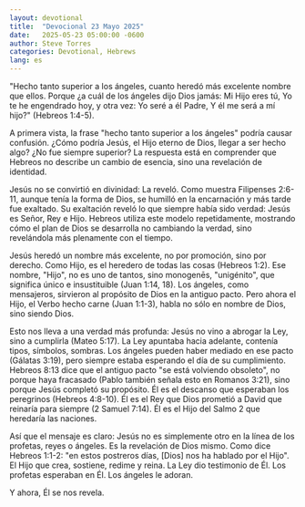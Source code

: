 ```yaml
---
layout: devotional
title:  "Devocional 23 Mayo 2025"
date:   2025-05-23 05:00:00 -0600
author: Steve Torres
categories: Devotional, Hebrews
lang: es
---
```


<div class="scripture">
  "Hecho tanto superior a los ángeles, cuanto heredó más excelente nombre que ellos. Porque ¿a cuál de los ángeles dijo Dios jamás: Mi Hijo eres tú, Yo te he engendrado hoy, y otra vez: Yo seré a él Padre, Y él me será a mí hijo?" (Hebreos 1:4-5).
</div>

A primera vista, la frase "hecho tanto superior a los ángeles" podría causar confusión. ¿Cómo podría Jesús, el Hijo eterno de Dios, llegar a ser hecho algo? ¿No fue siempre superior? La respuesta está en comprender que Hebreos no describe un cambio de esencia, sino una revelación de identidad.

Jesús no se convirtió en divinidad: La reveló. Como muestra Filipenses 2:6-11, aunque tenía la forma de Dios, se humilló en la encarnación y más tarde fue exaltado. Su exaltación reveló lo que siempre había sido verdad: Jesús es Señor, Rey e Hijo. Hebreos utiliza este modelo repetidamente, mostrando cómo el plan de Dios se desarrolla no cambiando la verdad, sino revelándola más plenamente con el tiempo.

Jesús heredó un nombre más excelente, no por promoción, sino por derecho. Como Hijo, es el heredero de todas las cosas (Hebreos 1:2). Ese nombre, "Hijo", no es uno de tantos, sino monogenēs, "unigénito", que significa único e insustituible (Juan 1:14, 18). Los ángeles, como mensajeros, sirvieron al propósito de Dios en la antiguo pacto. Pero ahora el Hijo, el Verbo hecho carne (Juan 1:1-3), habla no sólo en nombre de Dios, sino siendo Dios.

Esto nos lleva a una verdad más profunda: Jesús no vino a abrogar la Ley, sino a cumplirla (Mateo 5:17). La Ley apuntaba hacia adelante, contenía tipos, símbolos, sombras. Los ángeles pueden haber mediado en ese pacto (Gálatas 3:19), pero siempre estaba esperando el día de su cumplimiento. Hebreos 8:13 dice que el antiguo pacto "se está volviendo obsoleto", no porque haya fracasado (Pablo también señala esto en Romanos 3:21), sino porque Jesús completó su propósito. Él es el descanso que esperaban los peregrinos (Hebreos 4:8-10). Él es el Rey que Dios prometió a David que reinaría para siempre (2 Samuel 7:14). Él es el Hijo del Salmo 2 que heredaría las naciones.

Así que el mensaje es claro: Jesús no es simplemente otro en la línea de los profetas, reyes o ángeles. Es la revelación de Dios mismo. Como dice Hebreos 1:1-2: "en estos postreros días, [Dios] nos ha hablado por el Hijo". El Hijo que crea, sostiene, redime y reina. La Ley dio testimonio de Él. Los profetas esperaban en Él. Los ángeles le adoran.

Y ahora, Él se nos revela.